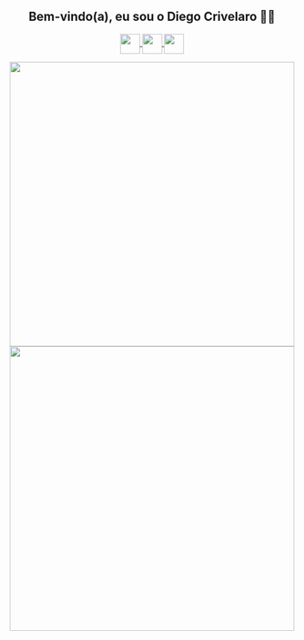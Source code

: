<h2 align="center">Bem-vindo(a), eu sou o Diego Crivelaro 👋🤓</h2>

<p align="center">
<a href="https:github.com/diegocrivelaro"> <img src="https://image.flaticon.com/icons/png/512/779/779088.png" width="35px" align="center"> </a>
<a href="https://www.linkedin.com/in/diegocrivelaro/"> <img src="https://image.flaticon.com/icons/png/512/174/174857.png" width="35px" align="center"> </a>
<a href="https://www.instagram.com/diego_crivelaro/"> <img src="https://image.flaticon.com/icons/png/512/1384/1384063.png" width="35px" align="center"> </a>
</p>


<p align="center">
<img src="https://github-readme-stats.vercel.app/api?username=diegocrivelaro&count_private=true&show_icons=true&theme=radical" width="500px"> 
<img src="https://github-readme-stats.vercel.app/api/top-langs/?username=diegocrivelaro&layout=compact&theme=radical" width="500px">
</p>
